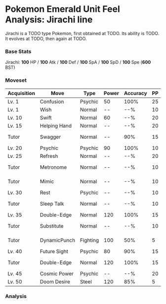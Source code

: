 # Pokemon Emerald Unit Feel Analysis: Jirachi line

Jirachi is a TODO type Pokemon, first obtained at TODO. Its ability is TODO. It evolves at TODO, then again at TODO.

### Base Stats

Jirachi: **100** HP / **100** Atk / **100** Def / **100** SpA / **100** SpD / **100** Spe (**600** BST)

### Moveset

|Acquisition|Move        |Type    |Power|Accuracy|PP |Notes                    |
|---        |---         |---     |---  |---     |---|---                      |
|Lv. 1      |Confusion   |Psychic |50   |100%    |25 |                         |
|Lv. 1      |Wish        |Normal  |--   |--%     |10 |                         |
|Lv. 10     |Swift       |Normal  |60   |--%     |20 |                         |
|Lv. 15     |Helping Hand|Normal  |--   |--%     |20 |                         |
|Tutor      |Swagger     |Normal  |--   |90%     |15 |Emerald only             |
|Lv. 20     |Psychic     |Psychic |90   |100%    |10 |                         |
|Lv. 25     |Refresh     |Normal  |--   |--%     |20 |                         |
|Tutor      |Metronome   |Normal  |--   |--%     |10 |Emerald only             |
|Tutor      |Mimic       |Normal  |--   |--%     |10 |Emerald only             |
|Lv. 30     |Rest        |Psychic |--   |--%     |10 |                         |
|Tutor      |Sleep Talk  |Normal  |--   |--%     |10 |Emerald only             |
|Lv. 35     |Double-Edge |Normal  |120  |100%    |15 |                         |
|Tutor      |Substitute  |Normal  |--   |--%     |10 |Emerald only             |
|Tutor      |DynamicPunch|Fighting|100  |50%     |5  |Emerald only             |
|Lv. 40     |Future Sight|Psychic |80   |90%     |15 |                         |
|Tutor      |Double-Edge |Normal  |120  |100%    |15 |Emerald only             |
|Lv. 45     |Cosmic Power|Psychic |--   |--%     |20 |                         |
|Lv. 50     |Doom Desire |Steel   |120  |85%     |5  |                         |

### Analysis